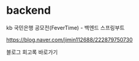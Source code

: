 # backend

kb 국민은행 공모전(FeverTime) - 백엔드 스프링부트

https://blog.naver.com/jimin112688/222879750730

블로그 회고록 바로가기
